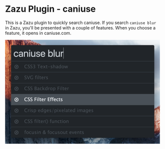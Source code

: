 Zazu Plugin - caniuse
=====================

This is a Zazu plugin to quickly search caniuse.
If you search `caniuse blur` in Zazu, you'll be presented with a couple of features.
When you choose a feature, it opens in caniuse.com.

![A screenshot of Zazu working](./screenshot.png)
